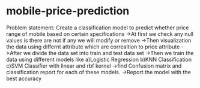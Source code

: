 # mobile-price-prediction
Problem statement: Create a classification model to predict whether price range of mobile based on certain specifications
->At first we check any null values is there are not if any we will modify or remove
->Then visualization the data using differnt attribute which are correaltion to price attribute
->After we divide the data set into train and test data set
->Then we train the data using different models like
 a)Logistic Regression
 b)KNN Classification
 c)SVM Classifier with linear and rbf kernel
->find Confusion matrix and classification report for each of these models.
->Report the model with the best accuracy

